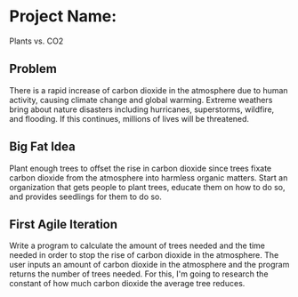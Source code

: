 # Project Name:
Plants vs. CO2

## Problem
There is a rapid increase of carbon dioxide in the atmosphere due to human activity, causing climate change and global warming. Extreme weathers bring about nature disasters including hurricanes, superstorms, wildfire, and flooding. If this continues, millions of lives will be threatened.

## Big Fat Idea
Plant enough trees to offset the rise in carbon dioxide since trees fixate carbon dioxide from the atmosphere into harmless organic matters. Start an organization that gets people to plant trees, educate them on how to do so, and provides seedlings for them to do so.

## First Agile Iteration
Write a program to calculate the amount of trees needed and the time needed in order to stop the rise of carbon dioxide in the atmosphere. The user inputs an amount of carbon dioxide in the atmosphere and the program returns the number of trees needed. For this, I'm going to research the constant of how much carbon dioxide the average tree reduces.
